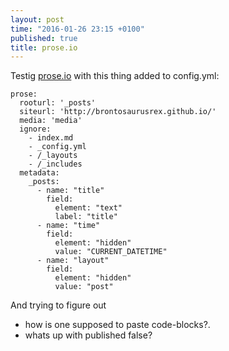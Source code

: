 ```yaml
---
layout: post
time: "2016-01-26 23:15 +0100"
published: true
title: prose.io
---
```




Testig [prose.io](http://prose.io) with this thing added to config.yml:

    prose:
      rooturl: '_posts'
      siteurl: 'http://brontosaurusrex.github.io/'
      media: 'media'
      ignore:
        - index.md
        - _config.yml
        - /_layouts
        - /_includes
      metadata:
        _posts:
          - name: "title"
            field:
              element: "text"
              label: "title"
          - name: "time"
            field:
              element: "hidden"
              value: "CURRENT_DATETIME"
          - name: "layout"
            field:
              element: "hidden"
              value: "post"

And trying to figure out 
- how is one supposed to paste code-blocks?.
- whats up with published false?
